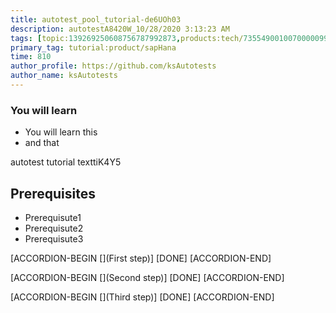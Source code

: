 ```yaml
---
title: autotest_pool_tutorial-de6UOh03
description: autotestA8420W_10/28/2020 3:13:23 AM
tags: [topic:139269250608756787992873,products:tech/73554900100700000996,tutorial:experience/advanced]
primary_tag: tutorial:product/sapHana
time: 810
author_profile: https://github.com/ksAutotests
author_name: ksAutotests
---
```

### You will learn
- You will learn this
- and that

autotest tutorial texttiK4Y5

## Prerequisites
- Prerequisute1
- Prerequisute2
- Prerequisute3

[ACCORDION-BEGIN [](First step)]
[DONE]
[ACCORDION-END]

[ACCORDION-BEGIN [](Second step)]
[DONE]
[ACCORDION-END]

[ACCORDION-BEGIN [](Third step)]
[DONE]
[ACCORDION-END]

